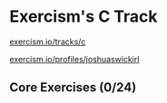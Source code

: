 Exercism's C Track
==================

[exercism.io/tracks/c](https://exercism.io/tracks/c)

[exercism.io/profiles/joshuaswickirl](https://exercism.io/profiles/joshuaswickirl)


Core Exercises (0/24)
---------------------

